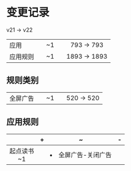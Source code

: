 # 变更记录

v21 -> v22

||||||
|-|:-:|:-:|:-:|:-:|
|应用||~1||793 -> 793|
|应用规则||~1||1893 -> 1893|

## 规则类别

||||||
|-|:-:|:-:|:-:|:-:|
|全屏广告||~1||520 -> 520|

## 应用规则

||+|~|-|
|:-:|-|-|-|
|起点读书<br>~1||<li>全屏广告-关闭广告||

